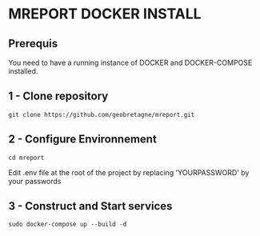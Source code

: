 # MREPORT DOCKER INSTALL

## Prerequis

You need to have a running instance of DOCKER and DOCKER-COMPOSE installed.

## 1 - Clone repository

``git clone https://github.com/geobretagne/mreport.git``


## 2 - Configure Environnement

``cd mreport``

Edit .env file at the root of the project by replacing 'YOURPASSWORD' by your passwords

## 3 - Construct and Start services

``sudo docker-compose up --build -d``
